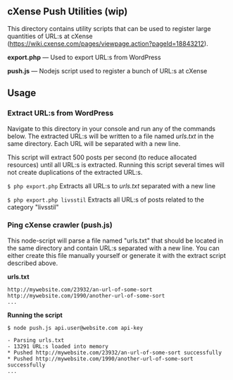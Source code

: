 
## cXense Push Utilities (wip)

This directory contains utility scripts that can be used to register large quantities of URL:s
at cXense (https://wiki.cxense.com/pages/viewpage.action?pageId=18843212).

**export.php** — Used to export URL:s from WordPress

**push.js** — Nodejs script used to register a bunch of URL:s at cXense


## Usage

### Extract URL:s from WordPress

Navigate to this directory in your console and run any of the commands below. The extracted URL:s will be
written to a file named *urls.txt* in the same directory. Each URL will be separated with a new line.

This script will extract 500 posts per second (to reduce allocated resources) until all URL:s is extracted. Running
this script several times will not create duplications of the extracted URL:s.

`$ php export.php` Extracts all URL:s to *urls.txt* separated with a new line

`$ php export.php livsstil` Extracts all URL:s of posts related to the category "livsstil"


### Ping cXense crawler (push.js)

This node-script will parse a file named "urls.txt" that should be located in the same directory and contain URL:s separated with a new line.
You can either create this file manually yourself or generate it with the extract script described above.

**urls.txt**

```
http://mywebsite.com/23932/an-url-of-some-sort
http://mywebsite.com/1990/another-url-of-some-sort
...
```

**Running the script**

```
$ node push.js api.user@website.com api-key

- Parsing urls.txt
- 13291 URL:s loaded into memory
* Pushed http://mywebsite.com/23932/an-url-of-some-sort successfully
* Pushed http://mywebsite.com/1990/another-url-of-some-sort successfully
...
```
